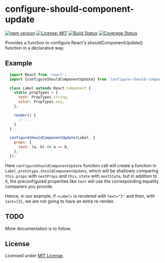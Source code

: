 # configure-should-component-update

[![npm version](https://badge.fury.io/js/configure-should-component-update.svg)](https://badge.fury.io/js/configure-should-component-update)
[![License: MIT](https://img.shields.io/badge/License-MIT-yellow.svg)](https://opensource.org/licenses/MIT)
[![Build Status](https://travis-ci.org/noomorph/configure-should-component-update.svg?branch=master)](https://travis-ci.org/noomorph/configure-should-component-update)
[![Coverage Status](https://coveralls.io/repos/github/noomorph/configure-should-component-update/badge.svg?branch=master)](https://coveralls.io/github/noomorph/configure-should-component-update?branch=master)


Provides a function to configure React's shouldComponentUpdate() function in a declarative way.

## Example

```javascript
  import React from 'react';
  import {configureShouldComponentUpdate} from 'configure-should-component-update';

  class Label extends React.Component {
    static propTypes = {
      text: PropTypes.string,
      color: PropTypes.any,
    };

    render() {
      // ...
    }
  }

  configureShouldComponentUpdate(Label, {
    props: {
      text: (a, b) => a == b,
    },
  });
```

Here `configureShouldComponentUpdate` function call will create a function in
`Label.prototype.shouldComponentUpdate`, which will be shallowly comparing
`this.props` with `nextProps` and `this.state` with `nextState`, but in addition to it,
the preconfigured properties like `text` will use the corresponding equality comparers
you provide.

Hence, in our example, if `<Label>` is rendered with `text="3"` and then, with `text={3}`,
we are not going to have an extra re-render.

## TODO

More documentation is to follow.

## License

Licensed under [MIT License](LICENSE).
